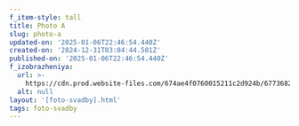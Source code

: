 ```yaml
---
f_item-style: tall
title: Photo A
slug: photo-a
updated-on: '2025-01-06T22:46:54.440Z'
created-on: '2024-12-31T03:04:44.501Z'
published-on: '2025-01-06T22:46:54.440Z'
f_izobrazheniya:
  url: >-
    https://cdn.prod.website-files.com/674ae4f0760015211c2d924b/677368288f6b4e715a2f5fe2_g2HL1Jey6JE.jpg
  alt: null
layout: '[foto-svadby].html'
tags: foto-svadby
---
```



